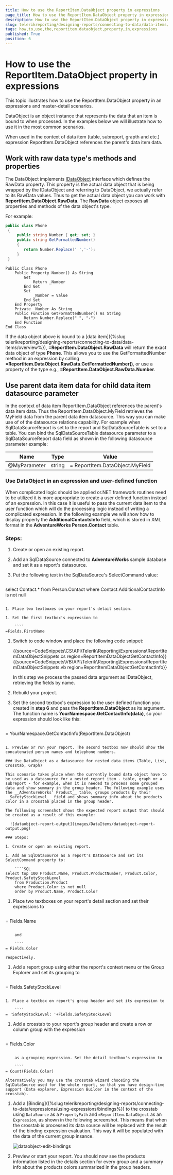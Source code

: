 ```yaml
---
title: How to use the ReportItem.DataObject property in expressions
page_title: How to use the ReportItem.DataObject property in expressions 
description: How to use the ReportItem.DataObject property in expressions
slug: telerikreporting/designing-reports/connecting-to-data/data-items/how-to-use-the-reportitem.dataobject-property-in-expressions
tags: how,to,use,the,reportitem.dataobject,property,in,expressions
published: True
position: 6
---
```


# How to use the ReportItem.DataObject property in expressions

This topic illustrates how to use the ReportItem.DataObject property in an expressions and master-detail scenarios.

DataObject is an object instance that represents the data that an item is bound to when processed. In the examples below we will illustrate how to use it in the most common scenarios. 

When used in the context of data item (table, subreport, grapth and etc.) expression ReportItem.DataObject references the parent's data item data. 

## Work with raw data type's methods and properties

The DataObject implements [IDataObject](/reporting/api/Telerik.Reporting.Processing.IDataObject) interface which defines the RawData property. This property is the actual data object that is being wrapped by the IDataObject and referring to DataObject, we actually refer to its RawData values. Thus to get the actual data object you can work with __ReportItem.DataObject.RawData__. The __RawData__  object exposes all properties and methods of the data object's type. 

For example: 

````C#
public class Phone
 {
     public string Number { get; set; }
     public string GetFormattedNumber()
     {
        return Number.Replace(' ','-');
     }
 }
````
````VB
Public Class Phone
    Public Property Number() As String
        Get
            Return _Number
        End Get
        Set
            _Number = Value
        End Set
    End Property
    Private _Number As String
    Public Function GetFormattedNumber() As String
        Return Number.Replace(" ", "-")
    End Function
End Class
````

If the data object above is bound to a [data item]({%slug telerikreporting/designing-reports/connecting-to-data/data-items/overview%}), __=ReportItem.DataObject.RawData__ will return the exact data object of type __Phone__. This allows you to use the GetFormattedNumber method in an expression by calling __=ReportItem.DataObject.RawData.GetFormattedNumber()__, or use a property of the type e.g., __=ReportItem.DataObject.RawData.Number__. 

## Use parent data item data for child data item datasource parameter

In the context of data item ReportItem.DataObject references the parent's data item data. Thus the ReportItem.DataObject.MyField retrieves the MyField data from the parent data item datasource. This way you can make use of of the datasource relations capability. For example when SqlDataSourceReport is set to the report and SqlDataSourceTable is set to a table. You can bind the SqlDataSourceTable datasource parameter to a SqlDataSourceReport data field as shown in the following datasource parameter example:

| Name | Type | Value |
| ------ | ------ | ------ |
|@MyParameter|string|= ReportItem.DataObject.MyField|

### Use DataObject in an expression and user-defined function

When complicated logic should be applied or.NET framework routines need to be utilized it is more appropriate to create a user defined function instead of an expression. In this case it is useful to pass the current data item to the user function which will do the processing logic instead of writing a complicated expression. In the following example we will show how to display properly the __AdditionalContactsInfo__ field, which is stored in XML format in the __AdventureWorks Person.Contact__ table. 

### Steps:

1. Create or open an existing report.

1. Add an SqlDataSource connected to __AdventureWorks__ sample database and set it as a report's datasource.

1. Put the following text in the SqlDataSource's SelectCommand value:

	````SQL
select Contact.*
	from Person.Contact
	where Contact.AdditionalContactInfo is not null
````

1. Place two textboxes on your report’s detail section.

1. Set the first textbox's expression to

	````
=Fields.FirstName
````

1. Switch to code window and place the following code snippet:

	{{source=CodeSnippets\CS\API\Telerik\Reporting\Expressions\ReportItemDataObjectSnippets.cs region=ReportItemDataObjectGetContactInfo}}
	{{source=CodeSnippets\VB\API\Telerik\Reporting\Expressions\ReportItemDataObjectSnippets.vb region=ReportItemDataObjectGetContactInfo}}

	In this step we process the passed data argument as IDataObject, retrieving the fields by name.

1. Rebuild your project.

1. Set the second textbox's expression to the user defined function you created in __step 6__ and pass the __ReportItem.DataObject__ as its argument. The function name is __YourNamespace.GetContactInfo(data)__, so your expression should look like this:

	````
= YourNamespace.GetContactInfo(ReportItem.DataObject)
````

1. Preview or run your report. The second textbox now should show the concatenated person names and telephone numbers.

### Use DataObject as a datasource for nested data items (Table, List, Crosstab, Graph)

This scenario takes place when the currently bound data object have to be used as a datasource for a nested report item - table, graph or a subreport - for example, when it is needed to process some grouped data and show summary in the group header. The following example uses the __AdventureWorks’ Product__ table, groups products by their __SafetyStockLevel__ field and shows summary info about the products color in a crosstab placed in the group header. 

The following screenshot shows the expected report output that should be created as a result of this example: 

  ![dataobject-report-output](images/DataItems/dataobject-report-output.png)

### Steps:

1. Create or open an existing report.

1. Add an SqlDataSource as a report's DataSource and set its SelectCommand property to:

	````SQL
select top 100 Product.Name, Product.ProductNumber, Product.Color, Product.SafetyStockLevel
	from Production.Product
	where Product.Color is not null
	order by Product.Name, Product.Color
````

1. Place two textboxes on your report's detail section and set their expressions to

	````
= Fields.Name
````

	and

	````
= Fields.Color
````

	respectively. 

1. Add a report group using either the report's context menu or the Group Explorer and set its grouping to

	````
= Fields.SafetyStockLevel
````

1. Place a textbox on report's group header and set its expression to

	````
= 'SafetyStockLevel: '+Fields.SafetyStockLevel
````

1. Add a crosstab to your report's group header and create a row or column group with the expression

	````
= Fields.Color
````

	as a grouping expression. Set the detail textbox's expression to 

	````
= Count(Fields.Color)
````

	Alternatively you may use the crosstab wizard choosing the SqlDataSource used for the whole report, so that you have design-time support (Data explorer, Expression Builder in the context of the crosstab). 

1. Add a [Binding]({%slug telerikreporting/designing-reports/connecting-to-data/expressions/using-expressions/bindings%}) to the crosstab using `DataSource` as a `PropertyPath` and `=ReportItem.DataObject`  as an `Expression`, as shown in the following screenshot. This means that when the crosstab is processed its data source will be replaced with the result of the binding expression evaluation. This way it will be populated with the data of the current group insance. 

	![dataobject-edit-bindings](images/DataItems/dataobject-edit-bindings.png)

1. Preview or start your report. You should now see the products information listed in the details section for every group and a summary info about the products colors summarized in the group headers.
